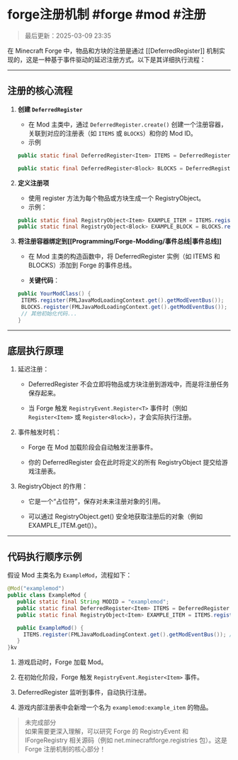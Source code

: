 # forge注册机制 #forge #mod #注册

>最后更新：2025-03-09 23:35

在 Minecraft Forge 中，物品和方块的注册是通过 [[DeferredRegister]] 机制实现的，这是一种基于事件驱动的延迟注册方式。以下是其详细执行流程：

---

## 注册的核心流程

1. **创建 `DeferredRegister`**
   * 在 Mod 主类中，通过 `DeferredRegister.create()` 创建一个注册容器，关联到对应的注册表（如 `ITEMS` 或 `BLOCKS`）和你的 Mod ID。
   * 示例

   ```java
   public static final DeferredRegister<Item> ITEMS = DeferredRegister.create(ForgeRegistries.ITEMS, "MODID");

   public static final DeferredRegister<Block> BLOCKS = DeferredRegister.create(ForgeRegistries.BLOCKS, "MODID");
   ```

2. **定义注册项**
   * 使用 register 方法为每个物品或方块生成一个 RegistryObject。
   * 示例：

   ```java
   public static final RegistryObject<Item> EXAMPLE_ITEM = ITEMS.register("example_item", () -> new Item(...));
   public static final RegistryObject<Block> EXAMPLE_BLOCK = BLOCKS.register("example_block", () -> new Block(...));
   ```

3. **将注册容器绑定到[[Programming/Forge-Modding/事件总线|事件总线]]**
   * 在 Mod 主类的构造函数中，将 DeferredRegister 实例（如 ITEMS 和 BLOCKS）添加到 Forge 的事件总线。

   * **关键代码**：

   ```java
   public YourModClass() {
    ITEMS.register(FMLJavaModLoadingContext.get().getModEventBus());
    BLOCKS.register(FMLJavaModLoadingContext.get().getModEventBus());
    // 其他初始化代码...
   }
   ```

---

## 底层执行原理

1. 延迟注册：

   * DeferredRegister 不会立即将物品或方块注册到游戏中，而是将注册任务保存起来。

   * 当 Forge 触发 `RegistryEvent.Register<T>` 事件时（例如 `Register<Item>` 或 `Register<Block>`），才会实际执行注册。

2. 事件触发时机：

   * Forge 在 Mod 加载阶段会自动触发注册事件。

   * 你的 DeferredRegister 会在此时将定义的所有 RegistryObject 提交给游戏注册表。

3. RegistryObject 的作用：

   * 它是一个“占位符”，保存对未来注册对象的引用。

   * 可以通过 RegistryObject.get() 安全地获取注册后的对象（例如 EXAMPLE_ITEM.get()）。

---

## 代码执行顺序示例

   假设 Mod 主类名为 `ExampleMod`，流程如下：

   ```java
   @Mod("examplemod")
   public class ExampleMod {
      public static final String MODID = "examplemod";
      public static final DeferredRegister<Item> ITEMS = DeferredRegister.create(ForgeRegistries.ITEMS, MODID);
      public static final RegistryObject<Item> EXAMPLE_ITEM = ITEMS.register("example_item", () -> new Item(...));

      public ExampleMod() {
        ITEMS.register(FMLJavaModLoadingContext.get().getModEventBus()); // 绑定到事件总线
      }
   }kv
   ```

1. 游戏启动时，Forge 加载 Mod。

2. 在初始化阶段，Forge 触发 `RegistryEvent.Register<Item>` 事件。

3. DeferredRegister 监听到事件，自动执行注册。

4. 游戏内部注册表中会新增一个名为 `examplemod:example_item` 的物品。

>未完成部分  
>如果需要更深入理解，可以研究 Forge 的 RegistryEvent 和 IForgeRegistry 相关源码（例如 net.minecraftforge.registries 包）。这是 Forge 注册机制的核心部分！
